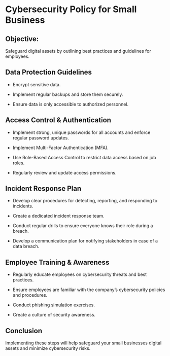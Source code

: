 # Cybersecurity Policy for Small Business

## Objective: 

Safeguard digital assets by outlining best practices and guidelines for employees.

## Data Protection Guidelines

* Encrypt sensitive data.

* Implement regular backups and store them securely.

* Ensure data is only accessible to authorized personnel.

## Access Control & Authentication

* Implement strong, unique passwords for all accounts and enforce regular password updates.

* Implement Multi-Factor Authentication (MFA).

* Use Role-Based Access Control to restrict data access based on job roles.

* Regularly review and update access permissions.


## Incident Response Plan

* Develop clear procedures for detecting, reporting, and responding to incidents.

* Create a dedicated incident response team.

* Conduct regular drills to ensure everyone knows their role during a breach.

* Develop a communication plan for notifying stakeholders in case of a data breach.


## Employee Training & Awareness

* Regularly educate employees on cybersecurity threats and best practices.

* Ensure employees are familiar with the company’s cybersecurity policies and procedures.

* Conduct phishing simulation exercises.

* Create a culture of security awareness.


## Conclusion

Implementing these steps will help safeguard your small businesses digital assets and minimize cybersecurity risks.
